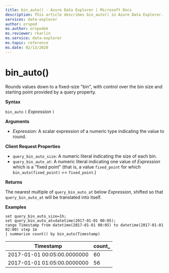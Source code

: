 ```yaml
---
title: bin_auto() - Azure Data Explorer | Microsoft Docs
description: This article describes bin_auto() in Azure Data Explorer.
services: data-explorer
author: orspod
ms.author: orspodek
ms.reviewer: rkarlin
ms.service: data-explorer
ms.topic: reference
ms.date: 02/13/2020
---
```

# bin_auto()

Rounds values down to a fixed-size "bin", with control over the bin size and starting point provided by a query property.

**Syntax**

`bin_auto` `(` *Expression* `)`

**Arguments**

* *Expression*: A scalar expression of a numeric type indicating the value to round.

**Client Request Properties**

* `query_bin_auto_size`: A numeric literal indicating the size of each bin.
* `query_bin_auto_at`: A numeric literal indicating one value of *Expression* which is a "fixed point" (that is, a value `fixed_point`
  for which `bin_auto(fixed_point)` == `fixed_point`.)

**Returns**

The nearest multiple of `query_bin_auto_at` below *Expression*, shifted so that `query_bin_auto_at`
will be translated into itself.

**Examples**

```kusto
set query_bin_auto_size=1h;
set query_bin_auto_at=datetime(2017-01-01 00:05);
range Timestamp from datetime(2017-01-01 00:05) to datetime(2017-01-01 02:00) step 1m
| summarize count() by bin_auto(Timestamp)
```

|Timestamp                    | count_|
|-----------------------------|-------|
|2017-01-01 00:05:00.0000000  | 60    |
|2017-01-01 01:05:00.0000000  | 56    |